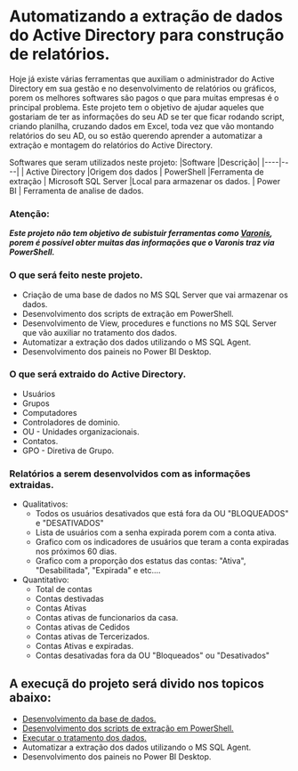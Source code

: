 # Automatizando a extração de dados do Active Directory para construção de relatórios.

Hoje já existe várias ferramentas que auxiliam o administrador do Active Directory em sua gestão e no desenvolvimento de relatórios ou gráficos, porem os melhores softwares são pagos o que para muitas empresas é o principal problema. Este projeto tem o objetivo de ajudar aqueles que gostariam de ter as  informações do seu AD se ter que ficar rodando script, criando planilha, cruzando dados em Excel, toda vez que vão montando relatórios do seu AD, ou so estão querendo  aprender a automatizar a extração e montagem do relatórios do Active Directory.


Softwares que seram utilizados neste projeto:
|Software |Descrição|
|----|----|
| Active Directory |Origem dos dados
| PowerShell     |Ferramenta de extração
| Microsoft SQL Server  |Local para armazenar os dados.
| Power BI | Ferramenta de analise de dados.


### Atenção:
<i><b> Este projeto não tem objetivo de subistuir ferramentas como [Varonis](https://www.varonis.com/blog/what-is-active-directory), porem é possível obter muitas das informações que o Varonis traz via PowerShell.</i></b>


### O que será feito neste projeto.
+ Criação de uma base de dados no MS SQL Server que vai armazenar os dados.
+ Desenvolvimento dos scripts de extração em PowerShell.
+ Desenvolvimento de View, procedures e functions no MS SQL Server que vão auxiliar no tratamento dos dados.
+ Automatizar a extração dos dados utilizando o MS SQL Agent.
+ Desenvolvimento dos paineis no Power BI Desktop.

### O que será extraido do Active Directory.
- Usuários
- Grupos
- Computadores
- Controladores de dominio.
- OU - Unidades organizacionais.
- Contatos.
- GPO - Diretiva de Grupo.

### Relatórios a serem desenvolvidos com as informações extraidas.
- Qualitativos:
    - Todos os usuários desativados que está fora da OU "BLOQUEADOS" e "DESATIVADOS"
    - Lista de usuários com a senha expirada porem com a conta ativa.
    - Grafico com os indicadores de usuários que teram a conta expiradas nos próximos 60 dias.
    - Grafico com a proporção dos estatus das contas: "Ativa", "Desabilitada", "Expirada" e etc....
- Quantitativo:
    - Total de contas
    - Contas destivadas
    - Contas Ativas
    - Contas ativas de funcionarios da casa.
    - Contas ativas de Cedidos
    - Contas ativas de Tercerizados.
    - Contas Ativas e expiradas.
    - Contas desativadas fora da OU "Bloqueados" ou "Desativados"  


## A execuçã do projeto será divido nos topicos abaixo:

+ [Desenvolvimento da base de dados.](https://github.com/maxabelardo/DBActiveDirectory/blob/main/Base_de_dados/README.md)
+ [Desenvolvimento dos scripts de extração em PowerShell.](https://github.com/maxabelardo/DBActiveDirectory/blob/main/script_extracao/README.md)
+ [Executar o tratamento dos dados.](https://github.com/maxabelardo/DBActiveDirectory/blob/main/tratamento_de_dados/README.md)
+ Automatizar a extração dos dados utilizando o MS SQL Agent.
+ Desenvolvimento dos paineis no Power BI Desktop.